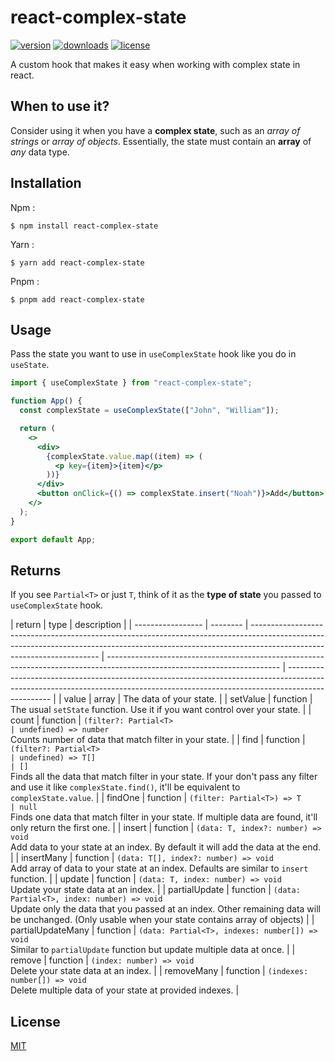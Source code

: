 # react-complex-state

[![version](https://img.shields.io/npm/v/react-complex-state?style=flat-square)](https://www.npmjs.com/package/react-complex-state) [![downloads](https://img.shields.io/npm/dm/react-complex-state?style=flat-square)]() [![license](https://img.shields.io/npm/l/react-complex-state?style=flat-square)](http://opensource.org/licenses/MIT)

A custom hook that makes it easy when working with complex state in react.

## When to use it?

Consider using it when you have a **complex state**, such as an _array of strings_ or _array of objects_. Essentially, the state must contain an **array** of _any_ data type.

## Installation

Npm :

```
$ npm install react-complex-state
```

Yarn :

```
$ yarn add react-complex-state
```

Pnpm :

```
$ pnpm add react-complex-state
```

## Usage

Pass the state you want to use in `useComplexState` hook like you do in `useState`.

```jsx
import { useComplexState } from "react-complex-state";

function App() {
  const complexState = useComplexState(["John", "William"]);

  return (
    <>
      <div>
        {complexState.value.map((item) => (
          <p key={item}>{item}</p>
        ))}
      </div>
      <button onClick={() => complexState.insert("Noah")}>Add</button>
    </>
  );
}

export default App;
```

## Returns

If you see `Partial<T>` or just `T`, think of it as the **type of state** you passed to `useComplexState` hook.

| return            | type     | description                                                                                                                                                                                          |
| ----------------- | -------- | ---------------------------------------------------------------------------------------------------------------------------------------------------------------------------------------------------- | ------------------------------------------------------------------------------------------------------------------------- | ------------------------------------------------------------------------------------------------------------------------------------------------------------------------------- |
| value             | array    | The data of your state.                                                                                                                                                                              |
| setValue          | function | The usual `setState` function. Use it if you want control over your state.                                                                                                                           |
| count             | function | `(filter?: Partial<T>                                                                                                                                                                                | undefined) => number` <br /> Counts number of data that match filter in your state.                                       |
| find              | function | `(filter?: Partial<T>                                                                                                                                                                                | undefined) => T[]                                                                                                         | []`<br /> Finds all the data that match filter in your state. If your don't pass any filter and use it like `complexState.find()`, it'll be equivalent to `complexState.value`. |
| findOne           | function | `(filter: Partial<T>) => T                                                                                                                                                                           | null` <br /> Finds one data that match filter in your state. If multiple data are found, it'll only return the first one. |
| insert            | function | `(data: T, index?: number) => void` <br /> Add data to your state at an index. By default it will add the data at the end.                                                                           |
| insertMany        | function | `(data: T[], index?: number) => void` <br /> Add array of data to your state at an index. Defaults are similar to `insert` function.                                                                 |
| update            | function | `(data: T, index: number) => void` <br /> Update your state data at an index.                                                                                                                        |
| partialUpdate     | function | `(data: Partial<T>, index: number) => void` <br /> Update only the data that you passed at an index. Other remaining data will be unchanged. (Only usable when your state contains array of objects) |
| partialUpdateMany | function | `(data: Partial<T>, indexes: number[]) => void` <br /> Similar to `partialUpdate` function but update multiple data at once.                                                                         |
| remove            | function | `(index: number) => void` <br /> Delete your state data at an index.                                                                                                                                 |
| removeMany        | function | `(indexes: number[]) => void` <br /> Delete multiple data of your state at provided indexes.                                                                                                         |

## License

[MIT](http://opensource.org/licenses/MIT)
